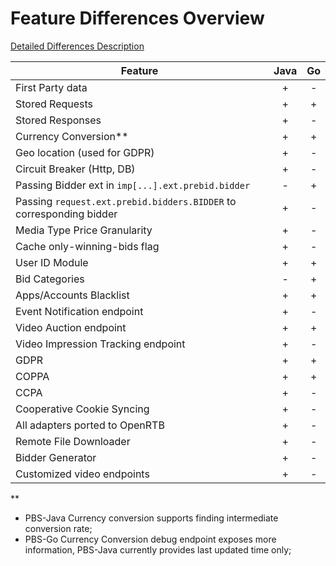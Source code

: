 # Feature Differences Overview

[Detailed Differences Description](differenceBetweenPBSGo-and-Java.md)

 Feature | Java | Go 
| --- | :---: | :---:|
First Party data |+|-
Stored Requests |+|+
Stored Responses |+|-
Currency Conversion** |+|+
Geo location (used for GDPR) |+|-
Circuit Breaker (Http, DB) |+|-
Passing Bidder ext in `imp[...].ext.prebid.bidder` |-|+
Passing `request.ext.prebid.bidders.BIDDER` to corresponding bidder |+|-
Media Type Price Granularity |+|-
Cache only-winning-bids flag |+|-
User ID Module |+|+
Bid Categories |-|+
Apps/Accounts Blacklist  |+|+
Event Notification endpoint |+|-
Video Auction endpoint |+|+
Video Impression Tracking endpoint |+|-
GDPR |+|+
COPPA |+|+
CCPA |+|-
Cooperative Cookie Syncing |+|-
All adapters ported to OpenRTB |+|-
Remote File Downloader |+|-
Bidder Generator |+|-
Customized video endpoints |+|-

**
* PBS-Java Currency conversion supports finding intermediate conversion rate;
* PBS-Go Currency Conversion debug endpoint exposes more information, PBS-Java currently provides last updated time only;
